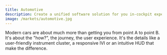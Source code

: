 ```yaml
---
title: Automotive
description: Create a unified software solution for you in-cockpit experience.
image: /markets/automotive.jpg
---
```


Modern cars are about much more than getting you from point A to point B. It's about the "how?", the journey, the user experience. It's the details like a user-friendly instrument cluster, a responsive IVI or an intuitive HUD that make the difference.
